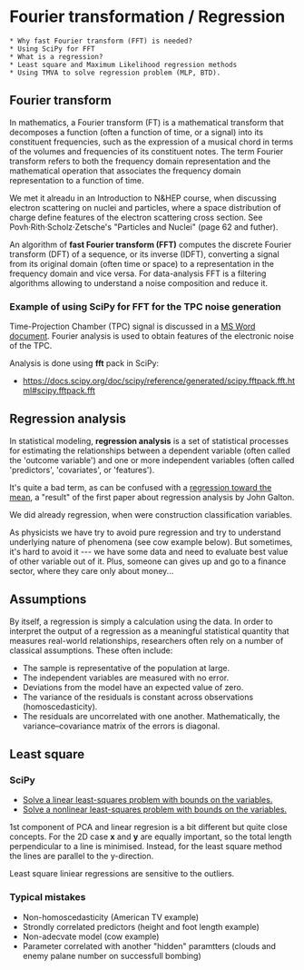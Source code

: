 # Fourier transformation / Regression
    * Why fast Fourier transform (FFT) is needed?
    * Using SciPy for FFT
    * What is a regression?
    * Least square and Maximum Likelihood regression methods
    * Using TMVA to solve regression problem (MLP, BTD).

## Fourier transform

In mathematics, a Fourier transform (FT) is a mathematical transform that decomposes a function 
(often a function of time, or a signal) into its constituent 
frequencies, such as the expression of a musical chord in terms of the volumes and frequencies of its constituent notes. 
The term Fourier transform refers to both the frequency domain representation and the mathematical operation 
that associates the frequency domain representation to a function of time. 

We met it alreadu in an Introduction to N&HEP course, when discussing electron scattering on nuclei 
and particles, where a space distribution of charge define features of the electron scattering cross 
section. See Povh·Rith·Scholz·Zetsche's "Particles and Nuclei" (page 62 and futher).

An algorithm of **fast Fourier transform (FFT)** computes the discrete Fourier transform (DFT) of a sequence, 
or its inverse (IDFT), converting a signal from its original domain (often time or space) to a representation 
in the frequency domain and vice versa. For data-analysis FFT is a filtering algorithms allowing 
to understand a noise composition and reduce it.

### Example of using SciPy for FFT for the TPC noise generation
Time-Projection Chamber (TPC) signal is discussed in a 
[MS Word document](https://github.com/aleksha/electronic-noise/blob/master/docs/MC4NOISE.docx). 
Fourier analysis is used to obtain features of the electronic noise of the TPC.

Analysis is done using **fft** pack in SciPy:
  * https://docs.scipy.org/doc/scipy/reference/generated/scipy.fftpack.fft.html#scipy.fftpack.fft

## Regression analysis

In statistical modeling, **regression analysis** is a set of statistical processes 
for estimating the relationships between a dependent variable (often called 
the 'outcome variable') and one or more independent variables (often called 
'predictors', 'covariates', or 'features'). 

It's quite a bad term, as can be confused with a 
[regression toward the mean](https://en.wikipedia.org/wiki/Regression_toward_the_mean),
a "result" of the first paper about regression analysis by John Galton.

We did already regression, when were construction classification variables.

As physicists we have try to avoid pure regression and try to understand 
underlying nature of phenomena (see cow example below). But sometimes,
it's hard to avoid it --- we have some data and need to evaluate best 
value of other variable out of it. Plus, someone can gives up and go
to a finance sector, where they care only about money...

## Assumptions
By itself, a regression is simply a calculation using the data. In order to interpret the output 
of a regression as a meaningful statistical quantity that measures real-world relationships, 
researchers often rely on a number of classical assumptions. These often include:

  * The sample is representative of the population at large.
  * The independent variables are measured with no error.
  * Deviations from the model have an expected value of zero. 
  * The variance of the residuals is constant across observations (homoscedasticity).
  * The residuals are uncorrelated with one another. Mathematically, the variance–covariance 
    matrix of the errors is diagonal.

## Least square

### SciPy
 * [Solve a linear least-squares problem with bounds on the variables.](https://docs.scipy.org/doc/scipy/reference/generated/scipy.optimize.lsq_linear.html)
 * [Solve a nonlinear least-squares problem with bounds on the variables.](https://docs.scipy.org/doc/scipy/reference/generated/scipy.optimize.least_squares.html)

1st component of PCA and linear regresion is a bit different but quite close concepts.
For the 2D case **x** and **y** are equally important, so the total length perpendicular
to a line is minimised. Instead, for the least square method the lines are parallel
to the y-direction.

Least square liniear regressions are sensitive to the outliers.

### Typical mistakes

  * Non-homoscedasticity (American TV example)
  * Strondly correlated predictors (height and foot length example)
  * Non-adecvate model (cow example)
  * Parameter correlated with another "hidden" paramtters 
     (clouds and enemy palane number on successfull bombing)

